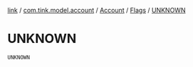 [link](../../../index.md) / [com.tink.model.account](../../index.md) / [Account](../index.md) / [Flags](index.md) / [UNKNOWN](./-u-n-k-n-o-w-n.md)

# UNKNOWN

`UNKNOWN`